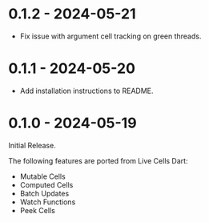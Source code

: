 # 0.1.2 - 2024-05-21

* Fix issue with argument cell tracking on green threads.

# 0.1.1 - 2024-05-20

* Add installation instructions to README.

# 0.1.0 - 2024-05-19

Initial Release.

The following features are ported from Live Cells Dart:

* Mutable Cells
* Computed Cells
* Batch Updates
* Watch Functions
* Peek Cells
